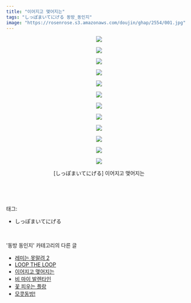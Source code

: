 ```yaml
---
title: "이어지고 맺어지는"
tags: "しっぽまいてにげる 동방_동인지"
image: "https://rosenrose.s3.amazonaws.com/doujin/ghap/2554/001.jpg"
---
```

<div class="article">
<p style="text-align: center; clear: none; float: none;"><img src="{{ site.imgserver1 }}/ghap/2554/001.jpg"/></p>
<p style="text-align: center; clear: none; float: none;"><img src="{{ site.imgserver1 }}/ghap/2554/002.jpg"/></p>
<p style="text-align: center; clear: none; float: none;"><img src="{{ site.imgserver1 }}/ghap/2554/003.jpg"/></p>
<p style="text-align: center; clear: none; float: none;"><img src="{{ site.imgserver1 }}/ghap/2554/004.jpg"/></p>
<p style="text-align: center; clear: none; float: none;"><img src="{{ site.imgserver1 }}/ghap/2554/005.jpg"/></p>
<p style="text-align: center; clear: none; float: none;"><img src="{{ site.imgserver1 }}/ghap/2554/006.jpg"/></p>
<p style="text-align: center; clear: none; float: none;"><img src="{{ site.imgserver1 }}/ghap/2554/007.jpg"/></p>
<p style="text-align: center; clear: none; float: none;"><img src="{{ site.imgserver1 }}/ghap/2554/008.jpg"/></p>
<p style="text-align: center; clear: none; float: none;"><img src="{{ site.imgserver1 }}/ghap/2554/009.jpg"/></p>
<p style="text-align: center; clear: none; float: none;"><img src="{{ site.imgserver1 }}/ghap/2554/010.jpg"/></p>
<p style="text-align: center; clear: none; float: none;"><img src="{{ site.imgserver1 }}/ghap/2554/011.jpg"/></p>
<p style="text-align: center; clear: none; float: none;"><img src="{{ site.imgserver1 }}/ghap/2554/012.jpg"/></p>
<p style="text-align: center; clear: none; float: none;">[しっぽまいてにげる] 이어지고 맺어지는</p>
<p><br/></p>
</div><br/>
<div class="tagTrail">
<p>태그: </p>
<ul>
<li>しっぽまいてにげる</li>
</ul>
</div><br/>
<div class="another">
<p>'동방 동인지' 카테고리의 다른 글</p>
<ul>
<li><a href="/ghap_2556">레미는 못말려 2</a></li>
<li><a href="/ghap_2555">LOOP THE LOOP</a></li>
<li><a href="/ghap_2554">이어지고 맺어지는</a></li>
<li><a href="/ghap_2553">비 마이 발렌타인</a></li>
<li><a href="/ghap_2552">꽃 피우는 플랑</a></li>
<li><a href="/ghap_2551">모콧동방!</a></li>
</ul>
</div><br/>
<div class="cb_module cb_fluid">
<div class="cb_wrt cb_profile">
</div><!-- commentList close -->
</div><br/>
